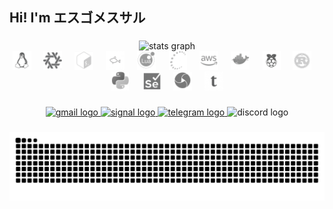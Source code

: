 <h2 align="left">Hi! I'm エスゴメスサル</h2>

###

<div align="center">
  <img src="https://github-readme-stats.vercel.app/api?username=sgomezsal&hide_title=false&hide_rank=false&show_icons=true&include_all_commits=true&count_private=true&disable_animations=false&theme=graywhite&locale=en&hide_border=false" height="150" alt="stats graph"  />
</div>

<div align="center">
  <img src="./icons/linux.png" height="30" alt="linux logo"  />
  <img width="12" />
  <img src="./icons/nixos.png" height="30" alt="nixos logo"  />
  <img width="12" />
  <img src="./icons/bash.png" height="30" alt="bash logo"  />
  <img width="12" />
  <img src="./icons/fish.png" height="30" alt="fish logo"  />
  <img width="12" />
  <img src="./icons/lua.png" height="30" alt="lua logo"  />
  <img width="12" />
  <img src="./icons/ssh.png" height="30" alt="ssh logo"  />
  <img width="12" />
  <img src="./icons/aws.png" height="30" alt="amazonwebservices logo"  />
  <img width="12" />
  <img src="./icons/docker.png" height="30" alt="docker logo"  />
  <img width="12" />
  <img src="./icons/raspberrypi.png" height="30" alt="raspberrypi logo"  />
  <img width="12" />
  <img src="./icons/rust.png" height="30" alt="rust logo"  />
  <img width="12" />
  <img src="./icons/python.png" height="30" alt="python logo"  />
  <img width="12" />
  <img src="./icons/selenium.png" height="30" alt="selenium logo"  />
  <img width="12" />
  <img src="./icons/appium.png" height="30" alt="appium logo"  />
  <img width="12" />
  <img src="./icons/typst.png" height="30" alt="typst logo"  />
</div>

###

<div align="center">
  <a href="mailto:sgomezsalazar7@gmail.com" target="_blank">
    <img src="https://img.shields.io/static/v1?message=Gmail&logo=gmail&label=&color=555555&logoColor=ffffff&labelColor=555555&style=for-the-badge" height="35" alt="gmail logo" />
  </a>
  <a href="https://signal.me/#eu/c7icuqr9waHJ4IDT-6RHRKqhseNFnMEhlbNZ37T-zkSkMfCv3ERJjo2jKnvK-ZTu" target="_blank">
    <img src="https://img.shields.io/static/v1?message=Signal&logo=signal&label=&color=555555&logoColor=ffffff&labelColor=555555&style=for-the-badge" height="35" alt="signal logo" />
  </a>
  <a href="t.me/sgomezsal" target="_blank">
    <img src="https://img.shields.io/static/v1?message=Telegram&logo=telegram&label=&color=555555&logoColor=ffffff&labelColor=555555&style=for-the-badge" height="35" alt="telegram logo" />
  </a>
  <img src="https://img.shields.io/static/v1?message=Discord&logo=discord&label=OblivionScript&color=555555&logoColor=ffffff&labelColor=555555&style=for-the-badge" height="35" alt="discord logo" />
</div>

###

<img src="https://raw.githubusercontent.com/sgomezsal/sgomezsal/output/github-contribution-grid-snake.svg" alt="Snake animation" />

###
